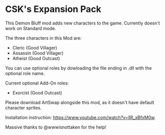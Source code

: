 # CSK's Expansion Pack

This Demon Bluff mod adds new characters to the game. Currently doesn't work on Standard mode.

The three characters in this Mod are:

- Cleric (Good Villager)
- Assassin (Good Villager)
- Atheist (Good Outcast)

You can use optional roles by dowloading the file ending in .dll with the optional role name.

Current optional Add-On roles:

- Exorcist (Good Outcast)

Please download ArtSwap alongside this mod, as it doesn't have default character sprites.

Installation instruction: https://www.youtube.com/watch?v=llR_xBfxM0w.

Massive thanks to @wwwisnottaken for the help!
